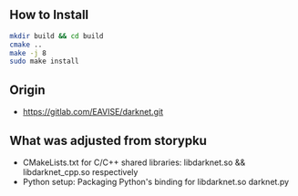 ## How to Install

```sh
mkdir build && cd build
cmake ..
make -j 8
sudo make install
```

## Origin

- https://gitlab.com/EAVISE/darknet.git

## What was adjusted from storypku

- CMakeLists.txt for C/C++ shared libraries: libdarknet.so && libdarknet_cpp.so  respectively
- Python setup:  Packaging Python's binding for libdarknet.so darknet.py
